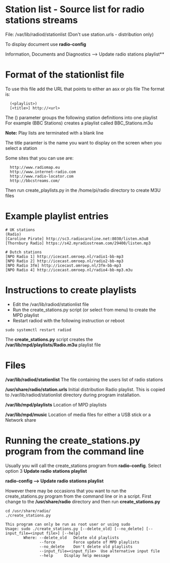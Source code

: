 Station list - Source list for radio stations streams
=====================================================

File: /var/lib/radiod/stationlist (Don't use station.urls - distribution only)

To display document use **radio-config**

Information, Documents and Diagnostics --> Update radio stations playlist**

Format of the stationlist file
==============================

To use this file add the URL that points to either an asx or pls file
The format is:


```
  (<playlist>)
  [<title>] http://<url>
```

The (<playlist>) parameter groups the following station definitions into one playlist
For example (BBC Stations) creates a playlist called BBC_Stations.m3u

**Note:** Play lists are terminated with a blank line

The title paramter is the name you want to display on the screen when you select a station 

Some sites that you can use are:
```
  http://www.radiomap.eu
  http://www.internet-radio.com
  http://www.radio-locator.com
  http://bbcstreams.com/
```

Then run create_playlists.py in the /home/pi/radio directory to create M3U files

Example playlist entries
========================

```
# UK stations
(Radio)
[Caroline Pirate] http://sc3.radiocaroline.net:8030/listen.m3u8
[Thornbury Radio] https://s42.myradiostream.com/29400/listen.mp3

# Dutch stations
[NPO Radio 1] http://icecast.omroep.nl/radio1-bb-mp3
[NPO Radio 2] http://icecast.omroep.nl/radio2-bb-mp3
[NPO Radio 3fm] http://icecast.omroep.nl/3fm-bb-mp3
[NPO Radio 4] http://icecast.omroep.nl/radio4-bb-mp3.m3u

```

Instructions  to create playlists
=================================

- Edit the /var/lib/radiod/stationlist file 
- Run the create_stations.py script (or select from menu) to create the MPD playlist
- Restart radiod with the following instruction or reboot
```
sudo systemctl restart radiod 
```

The **create_stations.py** script creates the **/var/lib/mpd/playlists/Radio.m3u** playlist file

Files
=====

**/var/lib/radiod/stationlist** The file containing the users list of radio stations 

**/usr/share/radio/station.urls** Initial distribution Radio playlist. This is copied to /var/lib/radiod/stationlist directory during program installation.

**/var/lib/mpd/playlists** Location of MPD playlists

**/var/lib/mpd/music** Location of media files for either a USB stick or a Network share

Running the create_stations.py program from the command line 
=========================================================
Usually you will call the create_stations program from **radio-config**. 
Select option 3 **Update radio stations playlist**

**radio-config --> Update radio stations playlist**

However there may be occasions that you want to run the create_stations.py program from the command line or in a script. First change to the **/usr/share/radio** directory and then run **create_stations.py**

```
cd /usr/share/radio/
./create_stations.py

This program can only be run as root user or using sudo
Usage: sudo ./create_stations.py [--delete_old] [--no_delete] [--input_file=<input file>] [--help]
        Where: --delete_old   Delete old playlists
               --force        Force update of MPD playlists
               --no_delete    Don't delete old playlists
               --input_file=<input_file>  Use alternative input file
               --help     Display help message
```

